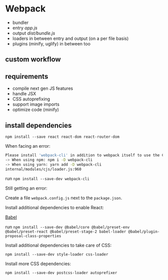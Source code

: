 # Webpack

- bundler
- entry _app.js_
- output _dist/bundle.js_
- loaders in between entry and output (on a per file basis)
- plugins (minify, uglify) in between too

## custom workflow

## requirements

- compile next gen JS features
- handle JSX
- CSS autoprefixing
- support image imports
- optimize code (minify)

## install dependencies

`npm install --save react react-dom react-router-dom`

When facing an error:

~~~bash
Please install 'webpack-cli' in addition to webpack itself to use the CLI
-> When using npm: npm i -D webpack-cli
-> When using yarn: yarn add -D webpack-cli
internal/modules/cjs/loader.js:960
~~~

run `npm install --save-dev webpack-cli`

Still getting an error:

Create a file `webpack.config.js` next to the `package.json`.

Install additional dependencies to enable React:

[Babel](https://babeljs.io/)

run `npm install --save-dev @babel/core @babel/preset-env @babel/preset-react @babel/preset-stage-2 babel-loader @babel/plugin-proposal-class-properties`

Install additional dependencies to take care of CSS:

`npm install --save-dev style-loader css-loader`

Install more CSS dependencies:

`npm install --save-dev postcss-loader autoprefixer`

